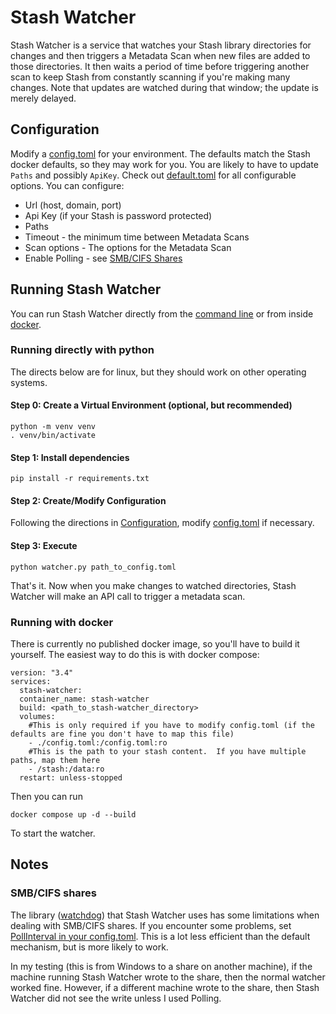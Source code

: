 # Stash Watcher
Stash Watcher is a service that watches your Stash library directories for changes and then triggers a Metadata Scan when new files are added to those directories.  It then waits a period of time before triggering another scan to keep Stash from constantly scanning if you're making many changes.  Note that updates are watched during that window; the update is merely delayed.

## Configuration
Modify a [config.toml](config.toml) for your environment.  The defaults match the Stash docker defaults, so they may work for you.  You are likely to have to update `Paths` and possibly `ApiKey`.  Check out [default.toml](default.toml) for all configurable options.  You can configure:
* Url (host, domain, port)
* Api Key (if your Stash is password protected)
* Paths
* Timeout - the minimum time between Metadata Scans
* Scan options - The options for the Metadata Scan
* Enable Polling - see [SMB/CIFS Shares](#smbcifs-shares)

## Running Stash Watcher
You can run Stash Watcher directly from the [command line](#running-directly-with-python) or from inside [docker](#running-with-docker).  

### Running directly with python
The directs below are for linux, but they should work on other operating systems.
#### Step 0: Create a Virtual Environment (optional, but recommended)
```
python -m venv venv
. venv/bin/activate
```
#### Step 1: Install dependencies
```
pip install -r requirements.txt
```
#### Step 2: Create/Modify Configuration
Following the directions in [Configuration](#configuration), modify [config.toml](config.toml) if necessary.

#### Step 3: Execute 
```
python watcher.py path_to_config.toml
```
That's it.  Now when you make changes to watched directories, Stash Watcher will make an API call to trigger a metadata scan.

### Running with docker
There is currently no published docker image, so you'll have to build it yourself.  The easiest way to do this is with docker compose:
```
version: "3.4"
services:
  stash-watcher:
  container_name: stash-watcher
  build: <path_to_stash-watcher_directory>
  volumes:
    #This is only required if you have to modify config.toml (if the defaults are fine you don't have to map this file)
    - ./config.toml:/config.toml:ro
    #This is the path to your stash content.  If you have multiple paths, map them here
    - /stash:/data:ro
  restart: unless-stopped
```

Then you can run
```
docker compose up -d --build
```
To start the watcher.

## Notes
### SMB/CIFS shares
The library ([watchdog](https://pypi.org/project/watchdog/)) that Stash Watcher uses has some limitations when dealing with SMB/CIFS shares.  If you encounter some problems, set [PollInterval in your config.toml](https://github.com/DuctTape42/CommunityScripts/blob/main/scripts/stash-watcher/defaults.toml#L28).  This is a lot less efficient than the default mechanism, but is more likely to work.

In my testing (this is from Windows to a share on another machine), if the machine running Stash Watcher wrote to the share, then the normal watcher worked fine.  However, if a different machine wrote to the share, then Stash Watcher did not see the write unless I used Polling.

